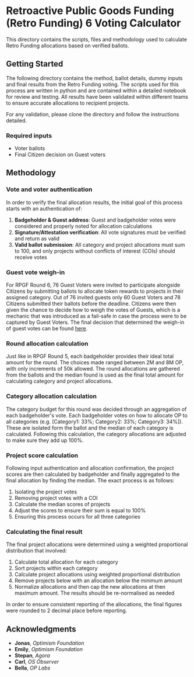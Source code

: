 # Retroactive Public Goods Funding (Retro Funding) 6 Voting Calculator

This directory contains the scripts, files and methodology used to calculate Retro Funding allocations based on verified ballots. 

## Getting Started
 
The following directory contains the method, ballot details, dummy inputs and final results from the Retro Funding voting. The scripts used for this process are written in python and are contained within a detailed notebook for review and testing. All results have been validated within different teams to ensure accurate allocations to recipient projects.

For any validation, please clone the directory and follow the instructions detailed.

### Required inputs 

- Voter ballots
- Final Citizen decision on Guest voters

## Methodology

### Vote and voter authentication

In order to verify the final allocation results, the initial goal of this process starts with an authentication of:

1.  **Badgeholder & Guest address**: Guest and badgeholder votes were considered and properly noted for allocation calculations
2.  **Signature/Attestation verification**: All vote signatures must be verified and return as valid
3.  **Valid ballot submission**: All category and project allocations must sum to 100, and only projects without conflicts of interest (COIs) should receive votes

### Guest vote weigh-in

For RPGF Round 6, 76 Guest Voters were invited to participate alongside Citizens by submitting ballots to allocate token rewards to projects in their assigned category. 
Out of 76 invited guests only 60 Guest Voters and 78 Citizens submitted their ballots before the deadline. Citizens were then given the chance to decide how to weigh the votes of Guests, 
which is a mechanic that was introduced as a fail-safe in case the process were to be captured by Guest Voters. The final decision that determined the weigh-in of guest votes can be 
found [here](https://snapshot.org/#/citizenshouse.eth/proposal/0x948305b24d9b91732a2590211e08529d130ad9bb89c2cb0c55a26b0a67b5e22a).

### Round allocation calculation

Just like in RPGF Round 5, each badgeholder provides their ideal total amount for the round. The choices made ranged between 2M and 8M OP, with only increments of 50k allowed. The round allocations are gathered from the ballots and the median found is used as the final total amount for calculating category and project allocations.


### Category allocation calculation

The category budget for this round was decided through an aggregation of each badgeholder's vote. Each badgeholder votes on how to allocate OP to all categories (e.g. [Category1: 33%; Category2: 33%; Category3: 34%]). These are isolated form the ballot and the median of each category is calculated. Following this calculation, the category allocations are adjusted to make sure they add up 100%.

### Project score calculation

Following input authentication and allocation confirmation, the project scores are then calculated by badgeholder and finally aggregated to the final allocation by finding the median. The exact process is as follows:
1. Isolating the project votes
2. Removing project votes with a COI
3. Calculate the median scores of projects
4. Adjust the scores to ensure their sum is equal to 100%
5. Ensuring this process occurs for all three categories

### Calculating the final result

The final project allocations were determined using a weighted proportional distribution that involved:
1. Calculate total allocation for each category
2. Sort projects within each category
3. Calculate project allocations using weighted proportional distribution
4. Remove projects below with an allocation below the minimum amount
5. Normalize allocations and then cap the new allocations at then maximum amount. The results should be re-normalised as needed

In order to ensure consistent reporting of the allocations, the final figures were rounded to 2 decimal place before reporting.


## Acknowledgments

* **Jonas**, _Optimism Foundation_
* **Emily**, _Optimism Foundation_
* **Stepan**, _Agora_
* **Carl**, _OS Observer_
* **Bella**, _OP Labs_


